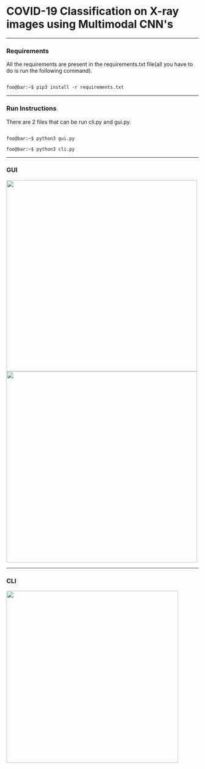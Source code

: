# COVID-19 Classification on X-ray images using Multimodal CNN's

------

### Requirements

All the requirements are present in the requirements.txt file(all you have to do is run the following command).

```console

foo@bar:~$ pip3 install -r requirements.txt

```

------

### Run Instructions

There are 2 files that can be run cli.py and gui.py.

```console

foo@bar:~$ python3 gui.py

foo@bar:~$ python3 cli.py

```

------

### GUI 

<img src="https://user-images.githubusercontent.com/66634743/114297725-62186c00-9ac3-11eb-806f-cee5f6335e4e.png" height=500 weight=700>

<img src="https://user-images.githubusercontent.com/66634743/114297728-63e22f80-9ac3-11eb-8818-f9ae39e6a3d5.png" height=500 weight=700>

------

### CLI 
<img src="https://user-images.githubusercontent.com/66634743/114297730-65135c80-9ac3-11eb-918d-8c801fe5db1b.png" height=450 weight=70>
